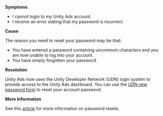 
        

**Symptoms** 

*   I cannot login to my Unity Ads account.
*   I receive an error stating that my password is incorrect.

**Cause** 

The reason you need to reset your password may be that:

*   You have entered a password containing uncommon characters and you are now unable to log into your account.
*   You have simply forgotten your password. 

**Resolution** 

Unity Ads now uses the Unity Developer Network (UDN) login system to provide access to the Unity Ads dashboard. You can use the [UDN new password form](https://accounts.unity3d.com/password/new) to reset your account password.

**More Information** 

See this [article](https://support.unity3d.com/hc/en-us/articles/205756305) for more information on password resets.

      